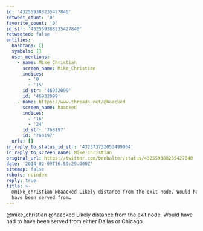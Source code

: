 ```yaml
---
id: '432559388235427840'
retweet_count: '0'
favorite_count: '0'
id_str: '432559388235427840'
retweeted: false
entities:
  hashtags: []
  symbols: []
  user_mentions:
    - name: Mike Christian
      screen_name: Mike_Christian
      indices:
        - '0'
        - '15'
      id_str: '46932099'
      id: '46932099'
    - name: https://www.threads.net/@haacked
      screen_name: haacked
      indices:
        - '16'
        - '24'
      id_str: '768197'
      id: '768197'
  urls: []
in_reply_to_status_id_str: '432373732053499904'
in_reply_to_screen_name: Mike_Christian
original_url: https://twitter.com/benbalter/status/432559388235427840
date: '2014-02-09T16:59:29.000Z'
sitemap: false
robots: noindex
reply: true
title: >-
  @mike_christian @haacked Likely distance from the exit node. Would have had to
  have been served from…
---
```


@mike_christian @haacked Likely distance from the exit node. Would have had to have been served from either Dallas or Chicago.